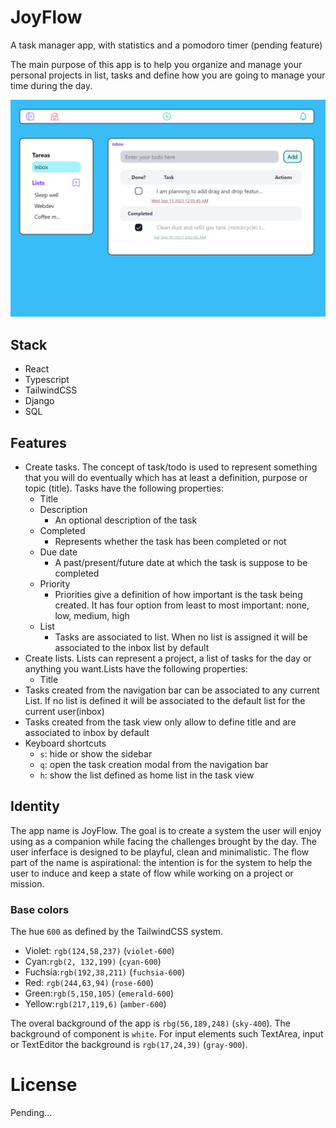 # JoyFlow
A task manager app, with statistics and a pomodoro timer (pending feature)

The main purpose of this app is to help you organize and manage your personal projects in list, tasks and define how you are going to manage your time during the day.

![Overview of Todo app](./images/todo-overview.png)

## Stack

- React
- Typescript
- TailwindCSS
- Django
- SQL

## Features

- Create tasks. The concept of task/todo is used to represent something that you will do eventually which has at least a definition, purpose or topic (title). Tasks have the following properties:
  - Title
  - Description
    - An optional description of the task
  - Completed
    - Represents whether the task has been completed or not
  - Due date
    - A past/present/future date at which the task is suppose to be completed
  - Priority
    - Priorities give a definition of how important is the task being created. It has four option from least to most important: none, low, medium, high
  - List 
    - Tasks are associated to list. When no list is assigned it will be associated to the inbox list by default
- Create lists. Lists can represent a project, a list of tasks for the day or anything you want.Lists have the following properties:
  - Title
- Tasks created from the navigation bar can be associated to any current List. If no list is defined it will be associated to the default list for the current user(inbox)
- Tasks created from the task view only allow to define title and are associated to inbox by default
- Keyboard shortcuts
  - `s`: hide or show the sidebar
  - `q`: open the task creation modal from the navigation bar 
  - `h`: show the list defined as home list in the task view

## Identity
The app name is JoyFlow. The goal is to create a system the user will enjoy using as  a companion while facing the challenges brought by the day. The user inferface is designed to be playful, clean and minimalistic. The flow part of the name is aspirational: the intention is for the system to help the user to induce and keep a state of flow while working on a project or mission.

### Base colors
The hue `600` as defined by the TailwindCSS system.

- Violet: `rgb(124,58,237)` (`violet-600`)
- Cyan:`rgb(2, 132,199)` (`cyan-600`)
- Fuchsia:`rgb(192,38,211)` (`fuchsia-600`)
- Red: `rgb(244,63,94)` (`rose-600`)
- Green:`rgb(5,150,105)` (`emerald-600`)
- Yellow:`rgb(217,119,6)` (`amber-600`)

The overal background of the app is `rbg(56,189,248)` (`sky-400`). The background of component is `white`. For input elements such TextArea, input or TextEditor the background is `rgb(17,24,39)` (`gray-900`).

# License

Pending...
